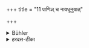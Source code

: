 +++
title = "11 पाणिञ् च नावधूनुयात्"

+++

<details><summary>Bühler</summary>

11. And he shall not shake his right hand (whilst eating).
</details>

<details><summary>हरदत्त-टीका</summary>

## सूत्रम्
पाणिं च नाऽवधूनुयात् ॥ ७ ॥  
### टिप्पनी
पाणिरत्र दक्षिणः ॥७॥
</details>
